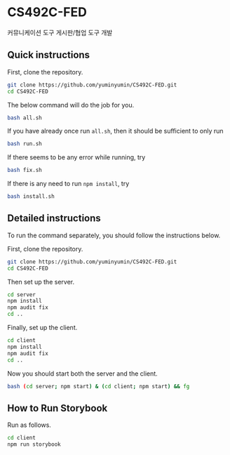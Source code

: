 # CS492C-FED
커뮤니케이션 도구 게시판/협업 도구 개발

## Quick instructions

First, clone the repository.
```bash
git clone https://github.com/yuminyumin/CS492C-FED.git
cd CS492C-FED
```

The below command will do the job for you.
```bash
bash all.sh
```

If you have already once run `all.sh`,
then it should be sufficient to only run
```bash
bash run.sh
```

If there seems to be any error while running, try
```bash
bash fix.sh
```

If there is any need to run `npm install`, try
```bash
bash install.sh
```

## Detailed instructions

To run the command separately, you should follow the instructions below.

First, clone the repository.
```bash
git clone https://github.com/yuminyumin/CS492C-FED.git
cd CS492C-FED
```

Then set up the server.
```bash
cd server
npm install
npm audit fix
cd ..
```

Finally, set up the client.
```bash
cd client
npm install
npm audit fix
cd ..
```

Now you should start both the server and the client.
```bash
bash (cd server; npm start) & (cd client; npm start) && fg
```

## How to Run Storybook
Run as follows.
```bash
cd client
npm run storybook
```

